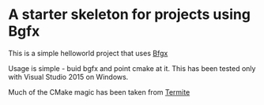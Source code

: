 A starter skeleton for projects using  Bgfx 
===========================================

This is a simple helloworld project that uses [Bfgx](https://github.com/bkaradzic/bgfx)

Usage is simple - buid bgfx and point cmake at it. 
This has been tested only with Visual Studio 2015 on Windows.

Much of the CMake magic has been taken from [Termite](https://github.com/septag/termite)